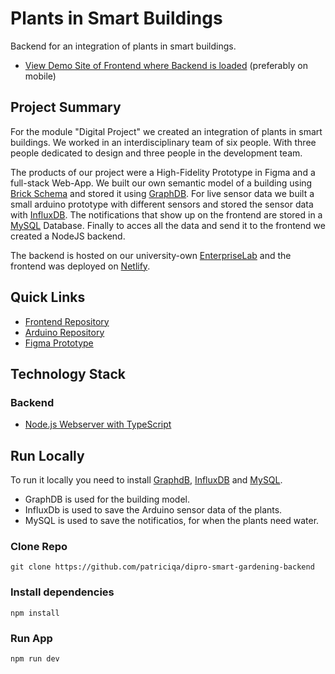 # Plants in Smart Buildings

Backend for an integration of plants in smart buildings.

- [View Demo Site of Frontend where Backend is loaded](https://dipro-smart-building.netlify.app/) (preferably on mobile)

## Project Summary

For the module "Digital Project" we created an integration of plants in smart buildings. We worked in an interdisciplinary team of six people. With three people dedicated to design and three people in the development team.

The products of our project were a High-Fidelity Prototype in Figma and a full-stack Web-App. We built our own semantic model of a building using [Brick Schema](https://brickschema.org/) and stored it using [GraphDB](https://graphdb.ontotext.com/). For live sensor data we built a small arduino prototype with different sensors and stored the sensor data with [InfluxDB](https://www.influxdata.com/). The notifications that show up on the frontend are stored in a [MySQL](https://www.mysql.com/) Database. Finally to acces all the data and send it to the frontend we created a NodeJS backend.

The backend is hosted on our university-own [EnterpriseLab](https://eportal.enterpriselab.ch/) and the frontend was deployed on [Netlify](https://www.netlify.com/).

## Quick Links

- [Frontend Repository](https://github.com/gina6/dipro-smart-buildings-frontend)
- [Arduino Repository](https://github.com/domi-b/dipro-smart-buildings-arduino)
- [Figma Prototype](https://www.figma.com/proto/ohBlXQhGunPGbnQFVygLhO/DIPRO---Design-Konzept?node-id=738%3A8435&scaling=scale-down&page-id=609%3A2480&starting-point-node-id=738%3A8435&show-proto-sidebar=1)

## Technology Stack

### Backend

- [Node.js Webserver with TypeScript](https://nodejs.dev/en/learn/nodejs-with-typescript/)

## Run Locally

To run it locally you need to install [GraphdB](https://graphdb.ontotext.com/), [InfluxDB](https://www.influxdata.com/InfluxDb) and [MySQL](https://www.mysql.com/).

- GraphDB is used for the building model.
- InfluxDb is used to save the Arduino sensor data of the plants.
- MySQL is used to save the notificatios, for when the plants need water.

### Clone Repo

```
git clone https://github.com/patriciqa/dipro-smart-gardening-backend
```

### Install dependencies

```
npm install
```

### Run App

```
npm run dev
```
